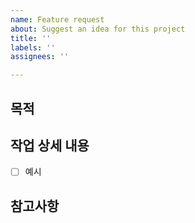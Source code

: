 ```yaml
---
name: Feature request
about: Suggest an idea for this project
title: ''
labels: ''
assignees: ''

---
```


## 목적
> 

## 작업 상세 내용
- [ ] 예시

## 참고사항
